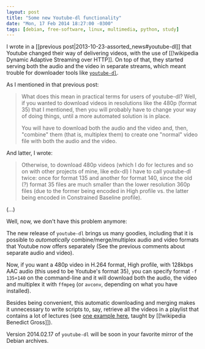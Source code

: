 ```yaml
---
layout: post
title: "Some new Youtube-dl functionality"
date: "Mon, 17 Feb 2014 18:27:00 -0300"
tags: [debian, free-software, linux, multimedia, python, study]
---
```


I wrote in a [[previous post|2013-10-23-assorted_news#youtube-dl]] that
Youtube changed their way of delivering videos, with the use of
[[!wikipedia Dynamic Adaptive Streaming over HTTP]].  On top of that, they
started serving both the audio and the video in separate streams, which
meant trouble for downloader tools like [`youtube-dl`][1].

[1]: http://youtube-dl.org/

As I mentioned in that previous post:

> What does this mean in practical terms for users of youtube-dl?  Well, if
> you wanted to download videos in resolutions like the 480p (format 35)
> that I mentioned, then you will probably have to change your way of doing
> things, until a more automated solution is in place.
>
> You will have to download both the audio and the video and, then,
> "combine" them (that is, multiplex them) to create one "normal" video file
> with both the audio and the video.

And latter, I wrote:

> Otherwise, to download 480p videos (which I do for lectures and so on with
> other projects of mine, like edx-dl) I have to call youtube-dl twice: once
> for format 135 and another for format 140, since the old (?) format 35
> files are much smaller than the lower resolution 360p files (due to the
> former being encoded in High profile vs. the latter being encoded in
> Constrained Baseline profile).

(...)

Well, now, we don't have this problem anymore:

The new release of `youtube-dl` brings us many goodies, including that it is
possible to *automatically* combine/merge/multiplex audio and video formats
that Youtube now offers separately (See the previous comments about separate
audio and video).

Now, if you want a 480p video in H.264 format, High profile, with 128kbps
AAC audio (this used to be Youtube's format 35), you can specify format `-f
135+140` on the command-line and it will download both the audio, the video
and multiplex it with `ffmpeg` (or `avconv`, depending on what you have
installed).

Besides being convenient, this automatic downloading and merging makes it
unnecessary to write scripts to, say, retrieve all the videos in a playlist
that contains a lot of lectures (see [one example here][2], taught by
[[!wikipedia Benedict Gross]]).

[2]: http://www.youtube.com/watch?v=EPQgeAz264g&list=PLA58AC5CABC1321A3

Version 2014.02.17 of `youtube-dl` will be soon in your favorite mirror of
the Debian archives.

